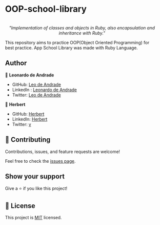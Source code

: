 # OOP-school-library
 </br>
 <div align="center">
  <em align="center" style>"Implementation of classes and objects in Ruby, also encapsulation and inheritance with Ruby."</em>
  </div>

This repository aims to practice OOP(Object Oriented Programming) for best practice. App School Library was made with Ruby Language.

## Author

👤 **Leonardo de Andrade**

- GitHub: [Leo de Andrade](https://github.com/leonardoeng13)
- LinkedIn : [Leonardo de Andrade](https://www.linkedin.com/in/leonardodeandrade)
- Twitter: [Leo de Andrade](https://twitter.com/andrede_leo)

👤 **Herbert**

- GitHub: [Herbert](https://github.com/herokudev)
- LinkedIn: [Herbert](https://www.linkedin.com/in/herbert-orellana)
- Twitter: [v](https://twitter.com/HerbertOrellan4)


## 🤝 Contributing

Contributions, issues, and feature requests are welcome!

Feel free to check the [issues page](https://github.com/leonardoeng13/OOP-school-library/issues).

## Show your support

Give a ⭐️ if you like this project!

## 📝 License

This project is [MIT](https://github.com/leonardoeng13/OOP-school-library/blob/dev/LICENSE) licensed.